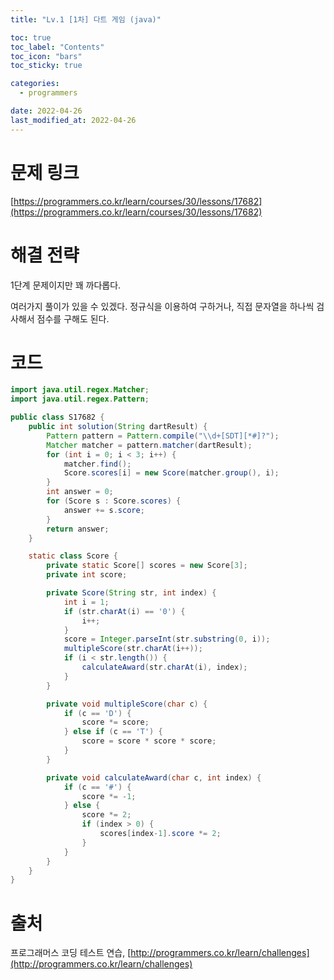 ```yaml
---
title: "Lv.1 [1차] 다트 게임 (java)"

toc: true
toc_label: "Contents"
toc_icon: "bars"
toc_sticky: true

categories:
  - programmers

date: 2022-04-26
last_modified_at: 2022-04-26
---
```


# 문제 링크

[https://programmers.co.kr/learn/courses/30/lessons/17682](https://programmers.co.kr/learn/courses/30/lessons/17682)

# 해결 전략

1단계 문제이지만 꽤 까다롭다.

여러가지 풀이가 있을 수 있겠다. 정규식을 이용하여 구하거나, 직접 문자열을 하나씩 검사해서 점수를 구해도 된다.

# 코드

```java
import java.util.regex.Matcher;
import java.util.regex.Pattern;

public class S17682 {
    public int solution(String dartResult) {
        Pattern pattern = Pattern.compile("\\d+[SDT][*#]?");
        Matcher matcher = pattern.matcher(dartResult);
        for (int i = 0; i < 3; i++) {
            matcher.find();
            Score.scores[i] = new Score(matcher.group(), i);
        }
        int answer = 0;
        for (Score s : Score.scores) {
            answer += s.score;
        }
        return answer;
    }

    static class Score {
        private static Score[] scores = new Score[3];
        private int score;

        private Score(String str, int index) {
            int i = 1;
            if (str.charAt(i) == '0') {
                i++;
            }
            score = Integer.parseInt(str.substring(0, i));
            multipleScore(str.charAt(i++));
            if (i < str.length()) {
                calculateAward(str.charAt(i), index);
            }
        }

        private void multipleScore(char c) {
            if (c == 'D') {
                score *= score;
            } else if (c == 'T') {
                score = score * score * score;
            }
        }

        private void calculateAward(char c, int index) {
            if (c == '#') {
                score *= -1;
            } else {
                score *= 2;
                if (index > 0) {
                    scores[index-1].score *= 2;
                }
            }
        }
    }
}

```



# 출처

프로그래머스 코딩 테스트 연습, [http://programmers.co.kr/learn/challenges](http://programmers.co.kr/learn/challenges)
